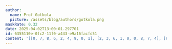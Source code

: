```yaml
---
author:
  name: Prof Gotkola
  picture: /assets/blog/authors/gotkola.png
maskRate: 0.32
date: 2025-04-02T13:00:01.297701
id: 6355110e-0fc2-11f0-a443-e9a16facfd51
content: '[[0, 7, 8, 6, 2, 4, 9, 0, 1], [2, 3, 6, 1, 0, 0, 8, 7, 4], [9, 0, 0, 3, 0, 8, 5, 2, 6], [1, 9, 2, 4, 5, 0, 7, 6, 8], [6, 0, 5, 7, 8, 9, 0, 1, 0], [7, 0, 3, 0, 6, 1, 4, 5, 9], [3, 0, 0, 8, 0, 0, 0, 9, 7], [4, 0, 7, 9, 1, 6, 0, 8, 5], [8, 0, 0, 5, 3, 0, 1, 0, 0]]'
---
```

